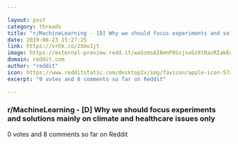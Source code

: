 ```yaml
---

layout: post
category: threads
title: "r/MachineLearning - [D] Why we should focus experiments and solutions mainly on climate and healthcare issues only"
date: 2019-06-23 15:27:25
link: https://vrhk.co/2Xmu1jt
image: https://external-preview.redd.it/waSzmsAI6mnPOSsjsxGzXtRacRIakEdWwNajTvSbz9Y.jpg?auto=webp&s=4d8dbb33bf0ce38188d809b781ad579539478517
domain: reddit.com
author: "reddit"
icon: https://www.redditstatic.com/desktop2x/img/favicon/apple-icon-57x57.png
excerpt: "0 votes and 8 comments so far on Reddit"

---
```


### r/MachineLearning - [D] Why we should focus experiments and solutions mainly on climate and healthcare issues only

0 votes and 8 comments so far on Reddit